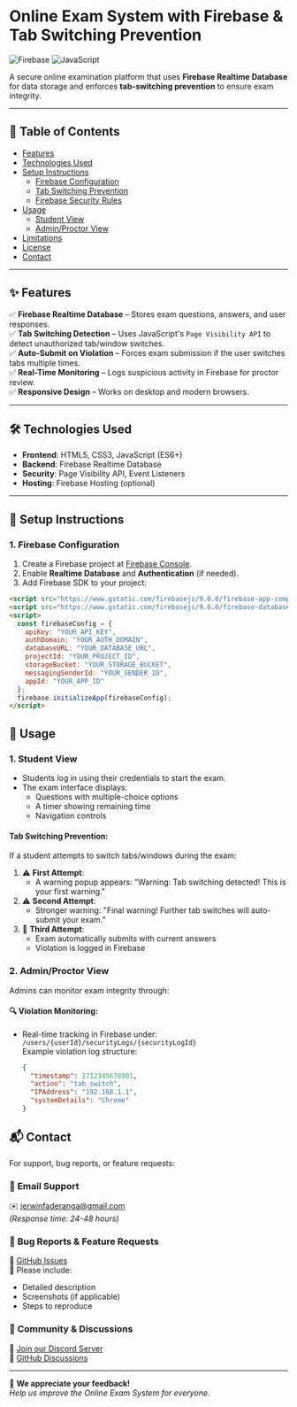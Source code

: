 # Online Exam System with Firebase & Tab Switching Prevention  

![Firebase](https://img.shields.io/badge/Firebase-039BE5?style=for-the-badge&logo=Firebase&logoColor=white)
![JavaScript](https://img.shields.io/badge/JavaScript-F7DF1E?style=for-the-badge&logo=javascript&logoColor=black)

A secure online examination platform that uses **Firebase Realtime Database** for data storage and enforces **tab-switching prevention** to ensure exam integrity.

---

## 📌 Table of Contents  
- [Features](#-features)  
- [Technologies Used](#-technologies-used)  
- [Setup Instructions](#-setup-instructions)  
  - [Firebase Configuration](#1-firebase-configuration)  
  - [Tab Switching Prevention](#2-tab-switching-prevention-code)  
  - [Firebase Security Rules](#3-firebase-security-rules-example)  
- [Usage](#-usage)  
  - [Student View](#1-student-view)  
  - [Admin/Proctor View](#2-adminproctor-view)  
- [Limitations](#-limitations)  
- [License](#-license)  
- [Contact](#-contact)  

---

## ✨ Features  
✅ **Firebase Realtime Database** – Stores exam questions, answers, and user responses.  
✅ **Tab Switching Detection** – Uses JavaScript's `Page Visibility API` to detect unauthorized tab/window switches.  
✅ **Auto-Submit on Violation** – Forces exam submission if the user switches tabs multiple times.  
✅ **Real-Time Monitoring** – Logs suspicious activity in Firebase for proctor review.  
✅ **Responsive Design** – Works on desktop and modern browsers.  

---

## 🛠️ Technologies Used  
- **Frontend**: HTML5, CSS3, JavaScript (ES6+)  
- **Backend**: Firebase Realtime Database  
- **Security**: Page Visibility API, Event Listeners  
- **Hosting**: Firebase Hosting (optional)  

---

## 🔧 Setup Instructions  

### 1. **Firebase Configuration**  
1. Create a Firebase project at [Firebase Console](https://console.firebase.google.com/).  
2. Enable **Realtime Database** and **Authentication** (if needed).  
3. Add Firebase SDK to your project:  

```html
<script src="https://www.gstatic.com/firebasejs/9.6.0/firebase-app-compat.js"></script>
<script src="https://www.gstatic.com/firebasejs/9.6.0/firebase-database-compat.js"></script>
<script>
  const firebaseConfig = {
    apiKey: "YOUR_API_KEY",
    authDomain: "YOUR_AUTH_DOMAIN",
    databaseURL: "YOUR_DATABASE_URL",
    projectId: "YOUR_PROJECT_ID",
    storageBucket: "YOUR_STORAGE_BUCKET",
    messagingSenderId: "YOUR_SENDER_ID",
    appId: "YOUR_APP_ID"
  };
  firebase.initializeApp(firebaseConfig);
</script>
```

## 📄 Usage

### 1. Student View
- Students log in using their credentials to start the exam.
- The exam interface displays:
  - Questions with multiple-choice options
  - A timer showing remaining time
  - Navigation controls
#### Tab Switching Prevention:
If a student attempts to switch tabs/windows during the exam:
1. ⚠️ **First Attempt**:  
   - A warning popup appears: "Warning: Tab switching detected! This is your first warning."
2. ⚠️ **Second Attempt**:  
   - Stronger warning: "Final warning! Further tab switches will auto-submit your exam."
3. 🚨 **Third Attempt**:  
   - Exam automatically submits with current answers
   - Violation is logged in Firebase
### 2. Admin/Proctor View
Admins can monitor exam integrity through:

#### 🔍 Violation Monitoring:
- Real-time tracking in Firebase under:  
  ```/users/{userId}/securityLogs/{securityLogId}```  
  Example violation log structure:
  ```json
  {
    "timestamp": 1712345678901,
    "action": "tab_switch",
    "IPAddress": "192.168.1.1",
    "systemDetails": "Chrome"
  }
  ```
## 📬 Contact

For support, bug reports, or feature requests:

### 📧 **Email Support**  
✉️ [jerwinfaderanga@gmail.com](jerwinfaderanga@gmail.com)  
*(Response time: 24-48 hours)*

### 🐛 **Bug Reports & Feature Requests**  
📌 [GitHub Issues](https://github.com/your-repo/issues)  
🔧 Please include:
- Detailed description
- Screenshots (if applicable)
- Steps to reproduce

### 💬 **Community & Discussions**  
💬 [Join our Discord Server](https://discord.gg/your-invite-link)  
📢 [GitHub Discussions](https://github.com/your-repo/discussions)

---

🚀 **We appreciate your feedback!**  
*Help us improve the Online Exam System for everyone.*
